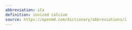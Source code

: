 ```yaml
---
abbreviation: iCa
definition: ionized calcium
source: https://openmd.com/dictionary/abbreviations/i
---
```

